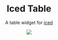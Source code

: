 <div align="center">

# Iced Table

<!-- [![Documentation](https://docs.rs/iced_table/badge.svg)](https://docs.rs/iced_table)
[![Crates.io](https://img.shields.io/crates/v/iced_table.svg)](https://crates.io/crates/iced_table)
[![License](https://img.shields.io/crates/l/iced_table.svg)](https://github.com/tarkah/iced_table/blob/master/LICENSE)
-->

A table widget for [iced](https://github.com/iced-rs/iced)

![](https://github.com/tarkah/iced_table/blob/master/assets/demo.gif)
